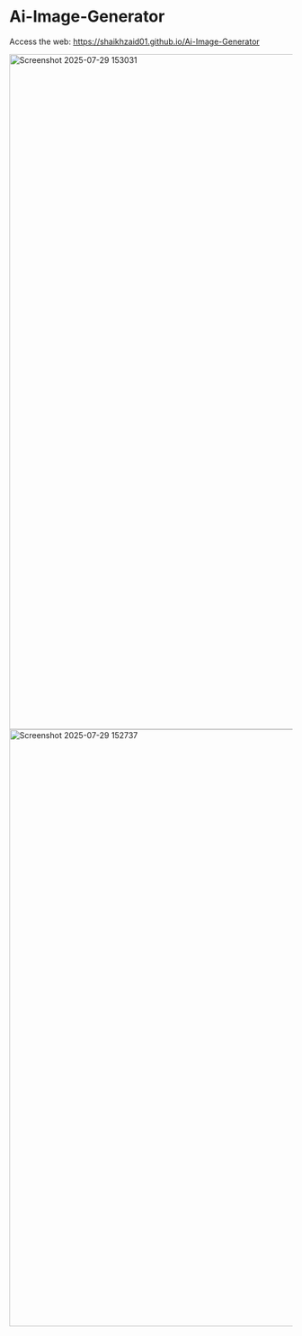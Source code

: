 # Ai-Image-Generator

Access the web:
https://shaikhzaid01.github.io/Ai-Image-Generator

<img width="1920" height="1200" alt="Screenshot 2025-07-29 153031" src="https://github.com/user-attachments/assets/61293291-8820-4fc5-9d40-2aeb0e68b408" />


<img width="1344" height="1061" alt="Screenshot 2025-07-29 152737" src="https://github.com/user-attachments/assets/a374d95d-1795-462c-abdd-54ee99d915d6" />
